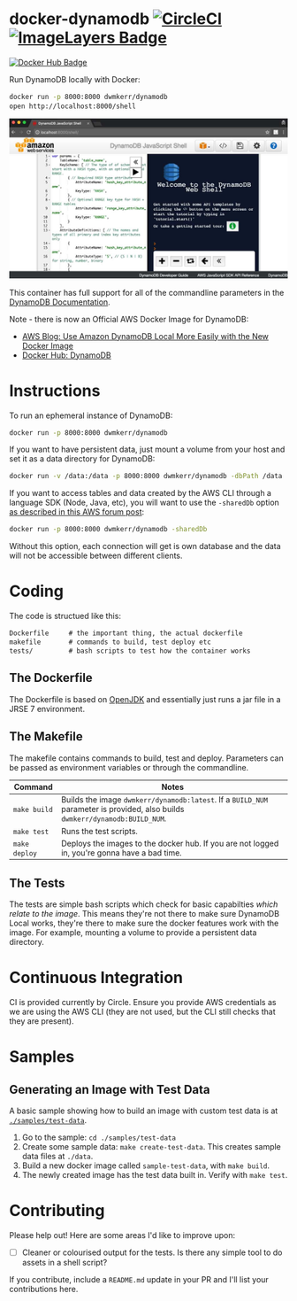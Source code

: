 # docker-dynamodb [![CircleCI](https://circleci.com/gh/dwmkerr/docker-dynamodb.svg?style=shield)](https://circleci.com/gh/dwmkerr/docker-dynamodb) [![ImageLayers Badge](https://badge.imagelayers.io/dwmkerr/dynamodb:latest.svg)](https://imagelayers.io/?images=dwmkerr/dynamodb:latest 'Get your own badge on imagelayers.io')

[![Docker Hub Badge](http://dockeri.co/image/dwmkerr/dynamodb)](https://registry.hub.docker.com/u/dwmkerr/dynamodb/)

Run DynamoDB locally with Docker:

```bash
docker run -p 8000:8000 dwmkerr/dynamodb
open http://localhost:8000/shell
```

<img src="assets/banner.jpg" width="600" alt="DynamoDB Local Shell Screenshot">

This container has full support for all of the commandline parameters in the [DynamoDB Documentation](http://docs.aws.amazon.com/amazondynamodb/latest/developerguide/DynamoDBLocal.html).

Note - there is now an Official AWS Docker Image for DynamoDB:

 - [AWS Blog: Use Amazon DynamoDB Local More Easily with the New Docker Image](https://aws.amazon.com/about-aws/whats-new/2018/08/use-amazon-dynamodb-local-more-easily-with-the-new-docker-image/)
 - [Docker Hub: DynamoDB](https://hub.docker.com/r/amazon/dynamodb-local/)


# Instructions

To run an ephemeral instance of DynamoDB:

```bash
docker run -p 8000:8000 dwmkerr/dynamodb
```

If you want to have persistent data, just mount a volume from your host and set it as a data directory for DynamoDB:

```bash
docker run -v /data:/data -p 8000:8000 dwmkerr/dynamodb -dbPath /data
```

If you want to access tables and data created by the AWS CLI through a language SDK (Node, Java, etc), you will want to use the `-sharedDb` option [as described in this AWS forum post](https://forums.aws.amazon.com/thread.jspa?messageID=717048):

```bash
docker run -p 8000:8000 dwmkerr/dynamodb -sharedDb
```

Without this option, each connection will get is own database and the data will not be accessible between different clients.

# Coding

The code is structued like this:

```
Dockerfile     # the important thing, the actual dockerfile
makefile       # commands to build, test deploy etc
tests/         # bash scripts to test how the container works
```

## The Dockerfile

The Dockerfile is based on [OpenJDK](https://hub.docker.com/_/openjdk/) and essentially just runs a jar file in a JRSE 7 environment.

## The Makefile

The makefile contains commands to build, test and deploy. Parameters can be passed as environment variables or through the commandline.

| Command                  | Notes                             |
|--------------------------|-----------------------------------|
| `make build`             | Builds the image `dwmkerr/dynamodb:latest`. If a `BUILD_NUM` parameter is provided, also builds `dwmkerr/dynamodb:BUILD_NUM`. |
| `make test`              | Runs the test scripts. |
| `make deploy`            | Deploys the images to the docker hub. If you are not logged in, you're gonna have a bad time. |

## The Tests

The tests are simple bash scripts which check for basic capabilties *which relate to the image*. This means they're not there to make sure DynamoDB Local works, they're there to make sure the docker features work with the image. For example, mounting a volume to provide a persistent data directory.

# Continuous Integration

CI is provided currently by Circle. Ensure you provide AWS credentials as we are using the AWS CLI (they are not used, but the CLI still checks that they are present).

# Samples

## Generating an Image with Test Data

A basic sample showing how to build an image with custom test data is at [`./samples/test-data`](./samples/test-data).

1. Go to the sample: `cd ./samples/test-data`
2. Create some sample data: `make create-test-data`. This creates sample data files at `./data`.
3. Build a new docker image called `sample-test-data`, with `make build`.
4. The newly created image has the test data built in. Verify with `make test`.

# Contributing

Please help out! Here are some areas I'd like to improve upon:

- [ ] Cleaner or colourised output for the tests. Is there any simple tool to do assets in a shell script?

If you contribute, include a `README.md` update in your PR and I'll list your contributions here.
